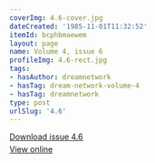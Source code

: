 ```yaml
---
coverImg: 4.6-cover.jpg
dateCreated: '1985-11-01T11:32:52'
itemId: bcphbmaewem
layout: page
name: Volume 4, issue 6
profileImg: 4.6-rect.jpg
tags:
- hasAuthor: dreamnetwork
- hasTag: dream-network-volume-4
- hasTag: dreamnetwork
type: post
urlSlug: '4.6'
---
```

<p style="margin-block-end: 5px; margin-block-start: 5px;"><a href="../files/pdfs/Volume_4/4.6-Dream-Network-Bulletin_Volume-4-Number-6.pdf" download="">Download issue 4.6</a></p><p style="margin-block-end: 5px; margin-block-start: 5px;"><a href="../files/pdfs/Volume_4/4.6-Dream-Network-Bulletin_Volume-4-Number-6.pdf">View online</a></p>
